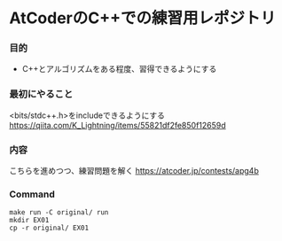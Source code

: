 # AtCoderのC++での練習用レポジトリ

### 目的
- C++とアルゴリズムをある程度、習得できるようにする

### 最初にやること
<bits/stdc++.h>をincludeできるようにする
https://qiita.com/K_Lightning/items/55821df2fe850f12659d

### 内容
こちらを進めつつ、練習問題を解く https://atcoder.jp/contests/apg4b

### Command
```
make run -C original/ run
mkdir EX01
cp -r original/ EX01
```
